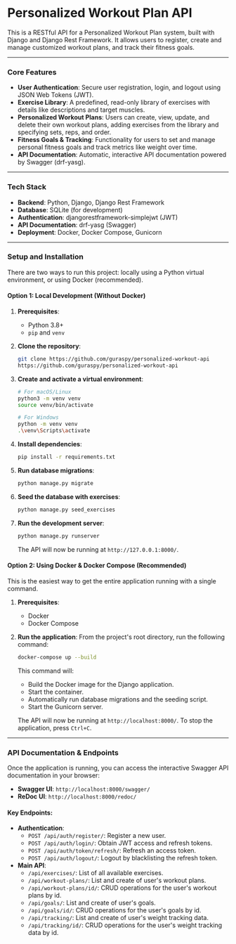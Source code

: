 # Personalized Workout Plan API

This is a RESTful API for a Personalized Workout Plan system, built with Django and Django Rest Framework. It allows users to register, create and manage customized workout plans, and track their fitness goals.

---

### Core Features

* **User Authentication**: Secure user registration, login, and logout using JSON Web Tokens (JWT).
* **Exercise Library**: A predefined, read-only library of exercises with details like descriptions and target muscles.
* **Personalized Workout Plans**: Users can create, view, update, and delete their own workout plans, adding exercises from the library and specifying sets, reps, and order.
* **Fitness Goals & Tracking**: Functionality for users to set and manage personal fitness goals and track metrics like weight over time.
* **API Documentation**: Automatic, interactive API documentation powered by Swagger (drf-yasg).

---

### Tech Stack

* **Backend**: Python, Django, Django Rest Framework
* **Database**: SQLite (for development)
* **Authentication**: djangorestframework-simplejwt (JWT)
* **API Documentation**: drf-yasg (Swagger)
* **Deployment**: Docker, Docker Compose, Gunicorn

---

### Setup and Installation

There are two ways to run this project: locally using a Python virtual environment, or using Docker (recommended).

#### Option 1: Local Development (Without Docker)

1.  **Prerequisites**:
    * Python 3.8+
    * `pip` and `venv`

2.  **Clone the repository**:
    ```bash
    git clone https://github.com/guraspy/personalized-workout-api
    https://github.com/guraspy/personalized-workout-api
    ```

3.  **Create and activate a virtual environment**:
    ```bash
    # For macOS/Linux
    python3 -m venv venv
    source venv/bin/activate

    # For Windows
    python -m venv venv
    .\venv\Scripts\activate
    ```

4.  **Install dependencies**:
    ```bash
    pip install -r requirements.txt
    ```

5.  **Run database migrations**:
    ```bash
    python manage.py migrate
    ```

6.  **Seed the database with exercises**:
    ```bash
    python manage.py seed_exercises
    ```

7.  **Run the development server**:
    ```bash
    python manage.py runserver
    ```
    The API will now be running at `http://127.0.0.1:8000/`.

#### Option 2: Using Docker & Docker Compose (Recommended)

This is the easiest way to get the entire application running with a single command.

1.  **Prerequisites**:
    * Docker
    * Docker Compose

2.  **Run the application**:
    From the project's root directory, run the following command:
    ```bash
    docker-compose up --build
    ```
    This command will:
    * Build the Docker image for the Django application.
    * Start the container.
    * Automatically run database migrations and the seeding script.
    * Start the Gunicorn server.

    The API will now be running at `http://localhost:8000/`. To stop the application, press `Ctrl+C`.

---

### API Documentation & Endpoints

Once the application is running, you can access the interactive Swagger API documentation in your browser:

* **Swagger UI**: `http://localhost:8000/swagger/`
* **ReDoc UI**: `http://localhost:8000/redoc/`

#### Key Endpoints:

* **Authentication**:
    * `POST /api/auth/register/`: Register a new user.
    * `POST /api/auth/login/`: Obtain JWT access and refresh tokens.
    * `POST /api/auth/token/refresh/`: Refresh an access token.
    * `POST /api/auth/logout/`: Logout by blacklisting the refresh token.
* **Main API**:
    * `/api/exercises/`: List of all available exercises.
    * `/api/workout-plans/`: List and create of user's workout plans.
    * `/api/workout-plans/id/`: CRUD operations for the user's workout plans by id.
    * `/api/goals/`: List and create of user's goals.
    * `/api/goals/id/`: CRUD operations for the user's goals by id.
    * `/api/tracking/`: List and create of user's weight tracking data.
    * `/api/tracking/id/`: CRUD operations for the user's weight tracking data by id.

